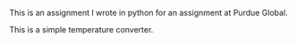 This is an assignment I wrote in python for an assignment at Purdue Global. 

This is a simple temperature converter. 

